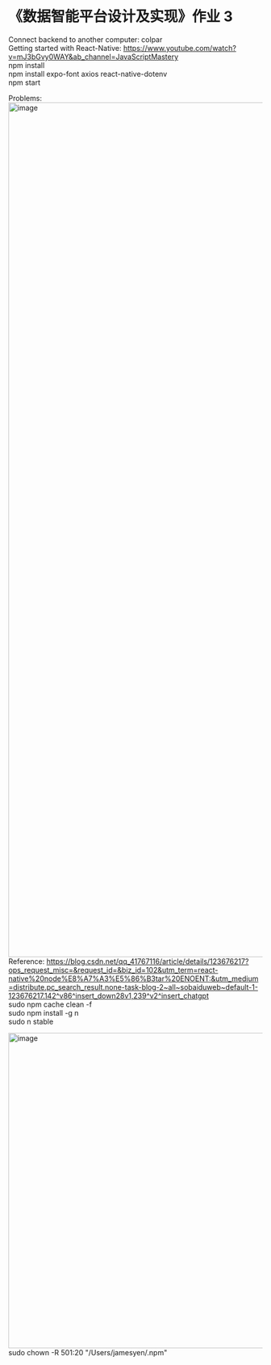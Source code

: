# 《数据智能平台设计及实现》作业 3

Connect backend to another computer: colpar  
Getting started with React-Native: https://www.youtube.com/watch?v=mJ3bGvy0WAY&ab_channel=JavaScriptMastery  
npm install  
npm install expo-font axios react-native-dotenv  
npm start  

Problems:  
<img width="1691" alt="image" src="https://user-images.githubusercontent.com/100248639/235338724-9817dae6-084b-4f76-bcb2-3074c49a1b4e.png">
Reference: https://blog.csdn.net/qq_41767116/article/details/123676217?ops_request_misc=&request_id=&biz_id=102&utm_term=react-native%20node%E8%A7%A3%E5%86%B3tar%20ENOENT:&utm_medium=distribute.pc_search_result.none-task-blog-2~all~sobaiduweb~default-1-123676217.142^v86^insert_down28v1,239^v2^insert_chatgpt  
sudo npm cache clean -f  
sudo npm install -g n  
sudo n stable  

<img width="624" alt="image" src="https://user-images.githubusercontent.com/100248639/235338809-ef1ec9b4-8ced-4079-835b-6c518d7268f1.png">
sudo chown -R 501:20 "/Users/jamesyen/.npm"  

